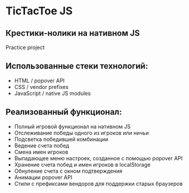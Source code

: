 # TicTacToe JS
## Крестики-нолики на нативном JS
Practice project

## Использованные стеки технологий:

- HTML / popover API
- CSS / vendor prefixes
- JavaScript / native JS modules

## Реализованный функционал:

- Полный игровой функционал на нативном JS
- Отслеживание победы одного из игроков или ничьи
- Подсветка победившей комбинации
- Ведение счета побед
- Смена имен игроков
- Выпадающее меню настроек, созданное с помощью popover API
- Хранение счета побед и имен игроков в localStorage
- Обнуление счета с окном подтверждения
- Анимации popover API
- Стили с префиксами вендоров для поддержки старых браузеров
